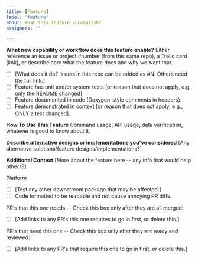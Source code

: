 ```yaml
---
title: [Feature]
label: 'feature'
about: What this feature accomplish?
assignees: ''

---
```


**What new capability or workflow does this feature enable?**
Either reference an issue or project #number (from this same repo),
a Trello card [link], or describe here what the feature does and
why we want that.

- [ ] [What does it do?  Issues in this repo can be added as #N.  Others need the full link.]
- [ ] Feature has unit and/or system tests [or reason that does not apply, e.g., only the README changed]
- [ ] Feature documented in code (Doxygen-style comments in headers).
- [ ] Feature demonstrated in context [or reason that does not apply, e.g., ONLY a test changed].

**How To Use This Feature**
Command usage, API usage, data verification, whatever is good to know about it.

**Describe alternative designs or implementations you've considered**
[Any alternative solutions/feature designs/implementations?]

**Additional Context**
[More about the feature here -- any info that would help others?]

Platform
- [ ] [Test any other downstream package that may be affected.]
- [ ] Code formatted to be readable and not cause annoying PR diffs.

PR's that this one needs -- Check this box only after they are all merged:
- [ ] [Add links to any PR's this one requires to go in first, or delete this.]

PR's that need this one -- Check this box only after they are ready and reviewed:
- [ ] [Add links to any PR's that require this one to go in first, or delete this.]
